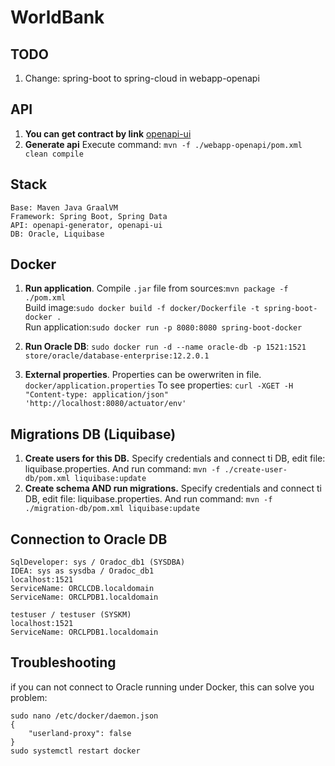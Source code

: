 WorldBank
===

TODO
---
1. Change: spring-boot to spring-cloud in webapp-openapi

API 
---
1. <b>You can get contract by link</b> [openapi-ui](http://localhost:8080/swagger-ui/index.html?configUrl=/v3/api-docs/swagger-config)
2. <b>Generate api</b> Execute command: ```mvn -f ./webapp-openapi/pom.xml clean compile```

Stack
---
```
Base: Maven Java GraalVM
Framework: Spring Boot, Spring Data
API: openapi-generator, openapi-ui
DB: Oracle, Liquibase
```

Docker
---
1. <b>Run application</b>. Compile ```.jar``` file from sources:```mvn package -f ./pom.xml```
<br>Build image:```sudo docker build -f docker/Dockerfile -t spring-boot-docker .```
<br>Run application:```sudo docker run -p 8080:8080 spring-boot-docker```

2. <b>Run Oracle DB</b>: 
```sudo docker run -d --name oracle-db -p 1521:1521 store/oracle/database-enterprise:12.2.0.1```
3. <b>External properties</b>.
Properties can be owerwriten in file.
```docker/application.properties```
To see properties:
```curl -XGET -H "Content-type: application/json" 'http://localhost:8080/actuator/env'```

Migrations DB (Liquibase)
------
1. <b>Create users for this DB.</b>
Specify credentials and connect ti DB, edit file: liquibase.properties.
And run command:
```mvn -f ./create-user-db/pom.xml liquibase:update```
2. <b>Create schema AND run migrations.</b> Specify credentials and connect ti DB, edit file: liquibase.properties.
And run command:
```mvn -f ./migration-db/pom.xml liquibase:update```
   
Connection to Oracle DB
---
```
SqlDeveloper: sys / Oradoc_db1 (SYSDBA)
IDEA: sys as sysdba / Oradoc_db1 
localhost:1521
ServiceName: ORCLCDB.localdomain
ServiceName: ORCLPDB1.localdomain
```
```
testuser / testuser (SYSKM)
localhost:1521
ServiceName: ORCLPDB1.localdomain
```
Troubleshooting
---
if you can not connect to Oracle running under Docker, this can solve you problem:
```
sudo nano /etc/docker/daemon.json 
{
    "userland-proxy": false
}
sudo systemctl restart docker
```
